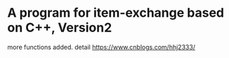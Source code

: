 # A program for item-exchange based on C++, Version2
more functions added. 
detail https://www.cnblogs.com/hhj2333/
